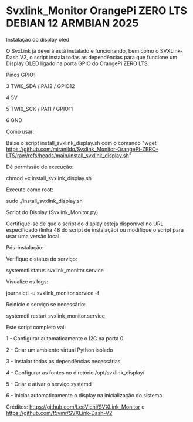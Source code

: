 # Svxlink_Monitor OrangePi ZERO LTS DEBIAN 12 ARMBIAN 2025
Instalação do display oled

O SvxLink já deverá está instalado e funcionando, bem como o SVXLink-Dash V2, o script instala todas as dependências para que funcione um Display OLED ligado na porta GPIO do OrangePi ZERO LTS.

Pinos GPIO:

3 TWI0_SDA / PA12 / GPIO12

4 5V

5 TWI0_SCK / PA11 / GPIO11

6 GND

Como usar:

Baixe o script install_svxlink_display.sh com o comando "wget https://github.com/miranildo/Svxlink_Monitor-OrangePi-ZERO-LTS/raw/refs/heads/main/install_svxlink_display.sh"

Dê permissão de execução:

chmod +x install_svxlink_display.sh

Execute como root:

sudo ./install_svxlink_display.sh

Script do Display (Svxlink_Monitor.py)

Certifique-se de que o script do display esteja disponível no URL especificado (linha 48 do script de instalação) ou modifique o script para usar uma versão local.

Pós-instalação:

Verifique o status do serviço:

systemctl status svxlink_monitor.service

Visualize os logs:

journalctl -u svxlink_monitor.service -f

Reinicie o serviço se necessário:

systemctl restart svxlink_monitor.service

Este script completo vai:

1 - Configurar automaticamente o I2C na porta 0

2 - Criar um ambiente virtual Python isolado

3 - Instalar todas as dependências necessárias

4 - Configurar as fontes no diretório /opt/svxlink_display/

5 - Criar e ativar o serviço systemd

6 - Iniciar automaticamente o display na inicialização do sistema

Créditos: https://github.com/LeoVichi/SVXLink_Monitor
          e https://github.com/f5vmr/SVXLink-Dash-V2

